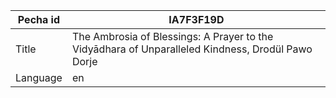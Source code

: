 |Pecha id | IA7F3F19D
| --- | --- 
|Title | The Ambrosia of Blessings: A Prayer to the Vidyādhara of Unparalleled Kindness, Drodül Pawo Dorje 
|Language | en